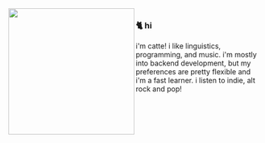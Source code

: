 <a href="#">
    <img
        align="left"
        height="250px"
        src="https://raw.githubusercontent.com/cAttte/cAttte/master/cat.gif"
    />
</a>

<p>

### 🐈 hi

i'm catte! i like linguistics, programming, and music. i'm mostly into backend development, but my preferences are pretty flexible and i'm a fast learner. i listen to indie, alt rock and pop!

</p>
